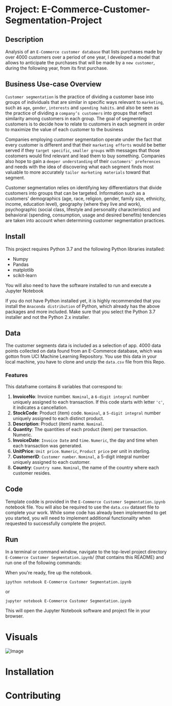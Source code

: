 # Project: E-Commerce-Customer-Segmentation-Project

## Description

Analysis of an `E-Commerce customer database` that lists purchases made by over 4000 customers over a period of one year, I developed a model that allows to anticipate the purchases that will be made by a `new customer`, during the following year, from its first purchase.

## Business Use-case Overview
`Customer segmentation` is the practice of dividing a customer base into groups of individuals that are similar in specific ways relevant to `marketing`, such as `age`, `gender`, `interests` and `spending habits`. and also be seen as the practice of dividing a `company’s customers` into groups that reflect similarity among customers in each group. The goal of segmenting customers is to decide how to relate to customers in each segment in order to maximize the value of each customer to the business

Companies employing customer segmentation operate under the fact that every customer is different and that their `marketing efforts` would be better served if they `target specific`, `smaller groups` with messages that those costomers would find relevant and lead them to buy something. Companies also hope to gain a `deeper understanding` of their `customers' preferences` and needs with the idea of discovering what each segment finds most valuable to more accurately `tailor marketing materials` toward that segment.

Customer segmentation relies on identifying key differentiators that divide customers into groups that can be targeted. Information such as a customers' demographics (age, race, religion, gender, family size, ethnicity, income, education level), geography (where they live and work), psychographic (social class, lifestyle and personality characteristics) and behavioral (spending, consumption, usage and desired benefits) tendencies are taken into account when determining customer segmentation practices.


## Install
This project requires Python 3.7 and the following Python libraries installed:

* Numpy
* Pandas
* matplotlib
* scikit-learn

You will also need to have the software installed to run and execute a Jupyter Notebook

If you do not have Python installed yet, it is highly recommended that you install the `Anaconda distribution` of Python, which already has the above packages and more included. Make sure that you select the Python 3.7 installer and not the Python 2.x installer.


## Data
The customer segments data is included as a selection of app. 4000 data points collected on data found from an E-Commerce database, which was gotton from UCI Machine Learning Repository. You use this data in your local machine, you have to clone and unzip the `data.csv` file from this Repo.  

### Features
This dataframe contains 8 variables that correspond to:

1. **InvoiceNo**:  Invoice number. `Nominal`, a `6-digit integral` number uniquely assigned to each transaction. If this code starts with letter `'c'`, it indicates a cancellation.
2. **StockCode**: Product (item) code. `Nominal`, a `5-digit integral` number uniquely assigned to each distinct product.
3. **Description**: Product (item) name. `Nominal`.
4. **Quantity**:  The quantities of each product (item) per transaction. Numeric.
5. **InvoiceDate**: `Invoice Date` and `time`. `Numeric`, the day and time when each transaction was generated.
6. **UnitPrice**: `Unit price`. `Numeric`, `Product price` per unit in sterling.
7. **CustomerID**: `Customer number`. `Nominal`, a 5-digit integral number uniquely assigned to each customer.
8. **Country**: `Country name`. `Nominal`, the name of the country where each customer resides.


## Code

Template codde is provided in the `E-Commerce Customer Segmentation.ipynb` notebook file. You will also be required to use the `data.csv` dataset file to complete your work. While some code has already been implemented to get you started, you will need to implement additional functionality when requested to successfully complete the project. 

## Run

In a terminal or command window, navigate to the top-level project directory `E-Commerce Customer Segmentation.ipynb`/ (that contains this README) and run one of the following commands:

When you're ready, fire up the notebook.

```ipython notebook E-Commerce Customer Segmentation.ipynb```

or

```jupyter notebook E-Commerce Customer Segmentation.ipynb```

This will open the Jupyter Notebook software and project file in your browser.

# Visuals

![Image](http://localhost:8888/view/Downloads/Practical%20data%20science%20works/Customer%20Segmentation/data%20init%20head.png)



# Installation

# Contributing

